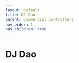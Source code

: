 ```yaml
---
layout: default
title: DJ Dao
parent: Commercial Controllers
nav_order: 1
has_children: true
---
```


# DJ Dao